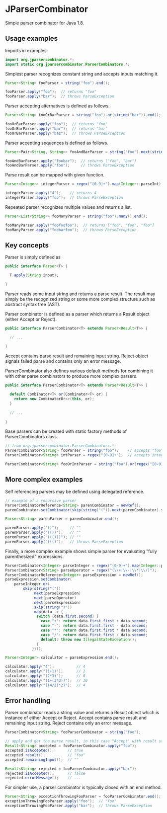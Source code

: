# JParserCombinator

Simple parser combinator for Java 1.8.

## Usage examples

Imports in examples:
```java
import org.jparsercombinator.*;
import static org.jparsercombinator.ParserCombinators.*;
```

Simplest parser recognizes constant string and accepts inputs matching it.

```java
Parser<String> fooParser = string("foo").end();

fooParser.apply("foo");  // returns "foo"
fooParser.apply("bar");  // throws ParseException
```

Parser accepting alternatives is defined as follows.

```java
Parser<String> fooOrBarParser = string("foo").or(string("bar")).end();

fooOrBarParser.apply("foo");  // returns "foo"
fooOrBarParser.apply("bar");  // returns "bar"
fooOrBarParser.apply("baz");  // throws ParseException
```

Parser accepting sequences is defined as follows.

```java
Parser<Pair<String, String>> fooAndBarParser = string("foo").next(string("bar")).end();

fooAndBarParser.apply("foobar");  // returns ("foo", "bar")
fooAndBarParser.apply("foo");     // throws ParseException
```

Parse result can be mapped with given function.

```java
Parser<Integer> integerParser = regex("[0-9]+").map(Integer::parseInt).end();

integerParser.apply("4");    // returns 4
integerParser.apply("foo");  // throws ParseException
```

Repeated parser recognizes multiple values and returns a list.

```java
Parser<List<String>> fooManyParser = string("foo").many().end();

fooManyParser.apply("foofoofoo");  // returns ["foo", "foo", "foo"]
fooManyParser.apply("foobarfoo");  // throws ParseException
```

## Key concepts

Parser is simply defined as

```java
public interface Parser<T> {

  T apply(String input);

}
```

Parser reads some input string and returns a parse result. The result may simply be the recognized 
string or some more complex structure such as abstract syntax tree (AST).
  
Parser combinator is defined as a parser which returns a Result object (either Accept or Reject).

```java
public interface ParserCombinator<T> extends Parser<Result<T>> {

  // ...

}
```

Accept contains parse result and remaining input string. Reject object signals failed parse 
and contains only an error message. 

ParserCombinator also defines various default methods for combining it with other parse combinators
to produce more complex parsers.

```java
public interface ParserCombinator<T> extends Parser<Result<T>> {
  
  default Combinator<T> or(Combinator<T> or) {
    return new CombinatorOr<>(this, or);
  }
  
  // ...
  
}
```

Base parsers can be created with static factory methods of ParserCombinators class.

```java
// from org.jparsercombinator.ParserCombinators.*;
ParserCombinator<String> fooParser = string("foo");    // accepts "foo"
ParserCombinator<String> intParser = regex("[0-9]+");  // accepts integers

ParserCombinator<String> fooOrIntParser = string("foo").or(regex("[0-9]+")); // "foo" or integers
```

## More complex examples

Self referencing parsers may be defined using delegated reference.

```java
// example of a recursive parser
ParserCombinatorReference<String> parenCombinator = newRef();
parenCombinator.setCombinator(skip(string("(")).next(parenCombinator).skip(string(")")));

Parser<String> parenParser = parenCombinator.end();

parenParser.apply("()");     // ""
parenParser.apply("(())");   // ""
parenParser.apply("((()))"); // ""
parenParser.apply("((()");   // throws ParseException
```

Finally, a more complex example shows simple parser for evaluating "fully parenthesized" expressions.

```java
ParserCombinator<Integer> parseInteger = regex("[0-9]+").map(Integer::parseInt);
ParserCombinator<String> parseOperator = regex("(\\+|\\-|\\*|\\/)");
ParserCombinatorReference<Integer> parseExpression = newRef();
parseExpression.setCombinator(
    parseInteger.or(
        skip(string("("))
            .next(parseExpression)
            .next(parseOperator)
            .next(parseExpression)
            .skip(string(")"))
            .map(data -> {
              switch (data.first.second) {
                case "+": return data.first.first + data.second;
                case "-": return data.first.first - data.second;
                case "*": return data.first.first * data.second;
                case "/": return data.first.first / data.second;
                default: throw new IllegalStateException();
              }
            })));

Parser<Integer> calculator = parseExpression.end();

calculator.apply("4");          // 4
calculator.apply("(1+1)");      // 2
calculator.apply("(2*3)");      // 6
calculator.apply("(1+(3*3))");  // 10
calculator.apply("((4/2)*2)");  // 4
```

## Error handling

Parser combinator reads a string value and returns a Result object which is instance of either
Accept or Reject. Accept contains parse result and remaining input string. Reject contains only
an error message.

```java
ParserCombinator<String> fooParserCombinator = string("foo");

// apply and get the parse result, in this case "Accept" with result string and remaining input
Result<String> accepted = fooParserCombinator.apply("foo");
accepted.isAccepted();      // true
accepted.result();          // "foo"
accepted.remainingInput();  // ""

Result<String> rejected = fooParserCombinator.apply("bar");
rejected.isAccepted();      // false
rejected.errorMessage();    // ...
```

For simpler use, a parser combinator is typically closed with an end method.

```java
Parser<String> exceptionThrowingFooParser = fooParserCombinator.end();
exceptionThrowingFooParser.apply("foo");  // "foo"
exceptionThrowingFooParser.apply("bar");  // throws ParseException
```
